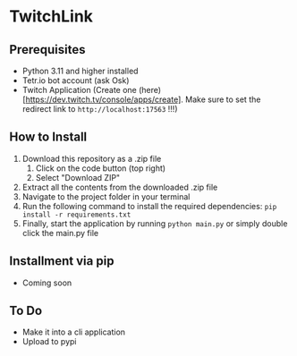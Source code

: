 # TwitchLink

## Prerequisites
- Python 3.11 and higher installed
- Tetr.io bot account (ask Osk)
- Twitch Application (Create one (here)[https://dev.twitch.tv/console/apps/create]. Make sure to set the redirect link to `http://localhost:17563` !!!)

## How to Install
1. Download this repository as a .zip file
   1. Click on the code button (top right)
   2. Select "Download ZIP"
2. Extract all the contents from the downloaded .zip file
3. Navigate to the project folder in your terminal
4. Run the following command to install the required dependencies: `pip install -r requirements.txt`
5. Finally, start the application by running `python main.py` or simply double click the main.py file

## Installment via pip
- Coming soon

## To Do
- Make it into a cli application
- Upload to pypi
